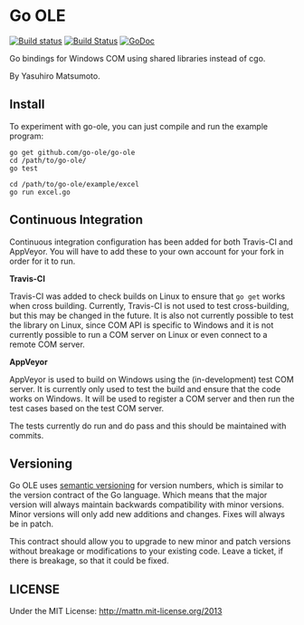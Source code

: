 # Go OLE

[![Build status](https://ci.appveyor.com/api/projects/status/qr0u2sf7q43us9fj?svg=true)](https://ci.appveyor.com/project/jacobsantos/go-ole-jgs28)
[![Build Status](https://travis-ci.org/go-ole/go-ole.svg?branch=main)](https://travis-ci.org/go-ole/go-ole)
[![GoDoc](https://godoc.org/github.com/go-ole/go-ole?status.svg)](https://godoc.org/github.com/go-ole/go-ole)

Go bindings for Windows COM using shared libraries instead of cgo.

By Yasuhiro Matsumoto.

## Install

To experiment with go-ole, you can just compile and run the example program:

```
go get github.com/go-ole/go-ole
cd /path/to/go-ole/
go test

cd /path/to/go-ole/example/excel
go run excel.go
```

## Continuous Integration

Continuous integration configuration has been added for both Travis-CI and AppVeyor. You will have to add these to your own account for your fork in order for it to run.

**Travis-CI**

Travis-CI was added to check builds on Linux to ensure that `go get` works when cross building. Currently, Travis-CI is not used to test cross-building, but this may be changed in the future. It is also not currently possible to test the library on Linux, since COM API is specific to Windows and it is not currently possible to run a COM server on Linux or even connect to a remote COM server.

**AppVeyor**

AppVeyor is used to build on Windows using the (in-development) test COM server. It is currently only used to test the build and ensure that the code works on Windows. It will be used to register a COM server and then run the test cases based on the test COM server.

The tests currently do run and do pass and this should be maintained with commits.

## Versioning

Go OLE uses [semantic versioning](http://semver.org) for version numbers, which is similar to the version contract of the Go language. Which means that the major version will always maintain backwards compatibility with minor versions. Minor versions will only add new additions and changes. Fixes will always be in patch. 

This contract should allow you to upgrade to new minor and patch versions without breakage or modifications to your existing code. Leave a ticket, if there is breakage, so that it could be fixed.

## LICENSE

Under the MIT License: http://mattn.mit-license.org/2013
